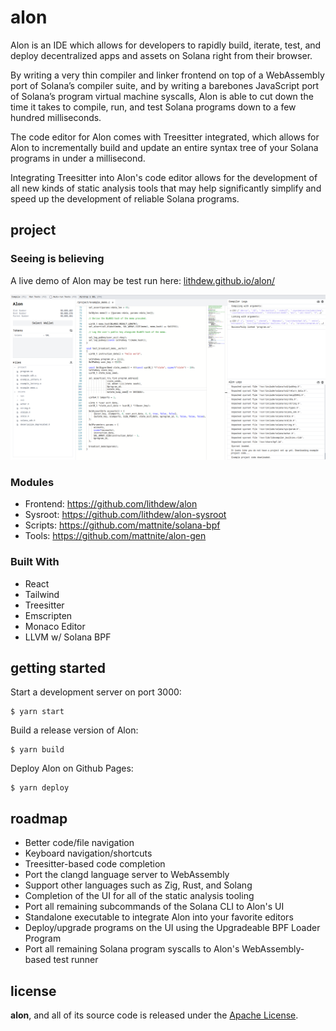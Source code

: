 # alon

Alon is an IDE which allows for developers to rapidly build, iterate, test, and deploy decentralized apps and assets on Solana right from their browser.

By writing a very thin compiler and linker frontend on top of a WebAssembly port of Solana’s compiler suite, and by writing a barebones JavaScript port of Solana’s program virtual machine syscalls, Alon is able to cut down the time it takes to compile, run, and test Solana programs down to a few hundred milliseconds.

The code editor for Alon comes with Treesitter integrated, which allows for Alon to incrementally build and update an entire syntax tree of your Solana programs in under a millisecond.

Integrating Treesitter into Alon's code editor allows for the development of all new kinds of static analysis tools that may help significantly simplify and speed up the development of reliable Solana programs.

## project

### Seeing is believing

A live demo of Alon may be test run here: [lithdew.github.io/alon/](https://lithdew.github.io/alon/)

![](images/demo.png)



### Modules

- Frontend: https://github.com/lithdew/alon
- Sysroot: https://github.com/lithdew/alon-sysroot
- Scripts: https://github.com/mattnite/solana-bpf
- Tools: https://github.com/mattnite/alon-gen

### Built With

- React
- Tailwind
- Treesitter
- Emscripten
- Monaco Editor
- LLVM w/ Solana BPF

## getting started

Start a development server on port 3000:

```console
$ yarn start
```

Build a release version of Alon:

```console
$ yarn build
```

Deploy Alon on Github Pages:

```console
$ yarn deploy
```

## roadmap

- Better code/file navigation
- Keyboard navigation/shortcuts
- Treesitter-based code completion
- Port the clangd language server to WebAssembly
- Support other languages such as Zig, Rust, and Solang
- Completion of the UI for all of the static analysis tooling
- Port all remaining subcommands of the Solana CLI to Alon's UI
- Standalone executable to integrate Alon into your favorite editors
- Deploy/upgrade programs on the UI using the Upgradeable BPF Loader Program
- Port all remaining Solana program syscalls to Alon's WebAssembly-based test runner

## license

**alon**, and all of its source code is released under the [Apache License](LICENSE).